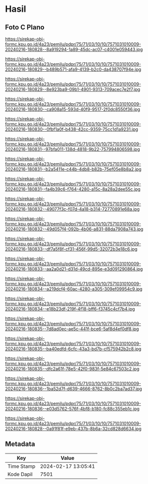 # Hasil

## Foto C Plano

https://sirekap-obj-formc.kpu.go.id/4a23/pemilu/pdpr/75/71/03/10/10/7571031010009-20240216-180828--8a919294-1a89-45dc-ac07-c4001e059443.jpg

https://sirekap-obj-formc.kpu.go.id/4a23/pemilu/pdpr/75/71/03/10/10/7571031010009-20240216-180829--b489b571-afa9-4139-b2c0-da438707f94e.jpg

https://sirekap-obj-formc.kpu.go.id/4a23/pemilu/pdpr/75/71/03/10/10/7571031010009-20240216-180829--8e923ba9-09b1-4901-9313-709acec7e2f7.jpg

https://sirekap-obj-formc.kpu.go.id/4a23/pemilu/pdpr/75/71/03/10/10/7571031010009-20240216-180830--ca908a15-593d-40f9-9517-2f0dc8550f36.jpg

https://sirekap-obj-formc.kpu.go.id/4a23/pemilu/pdpr/75/71/03/10/10/7571031010009-20240216-180830--0fbf1a0f-b438-42cc-9359-75cc1d1a9231.jpg

https://sirekap-obj-formc.kpu.go.id/4a23/pemilu/pdpr/75/71/03/10/10/7571031010009-20240216-180831--97bfa011-138d-4818-9b22-757994806598.jpg

https://sirekap-obj-formc.kpu.go.id/4a23/pemilu/pdpr/75/71/03/10/10/7571031010009-20240216-180831--b2a5411e-c44b-4db8-b82b-75ef05e8b8a2.jpg

https://sirekap-obj-formc.kpu.go.id/4a23/pemilu/pdpr/75/71/03/10/10/7571031010009-20240216-180831--fa4b39c6-f764-4280-a15c-8a28a2dee55c.jpg

https://sirekap-obj-formc.kpu.go.id/4a23/pemilu/pdpr/75/71/03/10/10/7571031010009-20240216-180832--49077f3c-f07d-4a18-b314-72770891e68a.jpg

https://sirekap-obj-formc.kpu.go.id/4a23/pemilu/pdpr/75/71/03/10/10/7571031010009-20240216-180832--49d057f4-092b-4b06-a831-88da7908a743.jpg

https://sirekap-obj-formc.kpu.go.id/4a23/pemilu/pdpr/75/71/03/10/10/7571031010009-20240216-180833--df7a5f8f-cf31-456f-99d5-32072b3e18c6.jpg

https://sirekap-obj-formc.kpu.go.id/4a23/pemilu/pdpr/75/71/03/10/10/7571031010009-20240216-180833--aa2a0d21-d31d-49cd-895e-e3d091290864.jpg

https://sirekap-obj-formc.kpu.go.id/4a23/pemilu/pdpr/75/71/03/10/10/7571031010009-20240216-180834--a219dcf4-60ac-4280-a305-309ef09954c9.jpg

https://sirekap-obj-formc.kpu.go.id/4a23/pemilu/pdpr/75/71/03/10/10/7571031010009-20240216-180834--e18b23df-219f-4f18-bff6-f3745c4cf7b4.jpg

https://sirekap-obj-formc.kpu.go.id/4a23/pemilu/pdpr/75/71/03/10/10/7571031010009-20240216-180835--7d8ad0ec-ae5c-441f-bce6-5af8d4ef0df8.jpg

https://sirekap-obj-formc.kpu.go.id/4a23/pemilu/pdpr/75/71/03/10/10/7571031010009-20240216-180835--ba40edfd-6cfc-43a3-bd7b-cf575942b2c8.jpg

https://sirekap-obj-formc.kpu.go.id/4a23/pemilu/pdpr/75/71/03/10/10/7571031010009-20240216-180835--dfc2a61f-78e5-42f0-983f-5e84c67503c2.jpg

https://sirekap-obj-formc.kpu.go.id/4a23/pemilu/pdpr/75/71/03/10/10/7571031010009-20240216-180836--1ba52d7f-d639-4666-8762-8b0c2ba7ad37.jpg

https://sirekap-obj-formc.kpu.go.id/4a23/pemilu/pdpr/75/71/03/10/10/7571031010009-20240216-180836--e03d5762-576f-4bf8-b180-fc88c355eb1c.jpg

https://sirekap-obj-formc.kpu.go.id/4a23/pemilu/pdpr/75/71/03/10/10/7571031010009-20240216-180828--0a91f81f-e9eb-437b-8b6a-32cd828d6634.jpg


## Metadata

| Key        | Value               |
| ---------- | ------------------- |
| Time Stamp | 2024-02-17 13:05:41 |
| Kode Dapil | 7501                |



